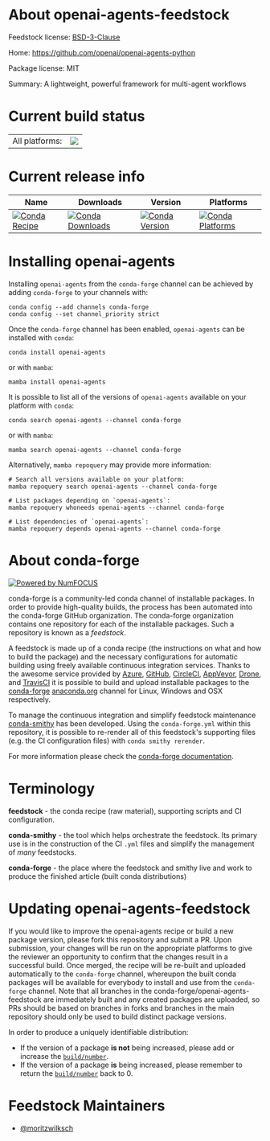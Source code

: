 About openai-agents-feedstock
=============================

Feedstock license: [BSD-3-Clause](https://github.com/conda-forge/openai-agents-feedstock/blob/main/LICENSE.txt)

Home: https://github.com/openai/openai-agents-python

Package license: MIT

Summary: A lightweight, powerful framework for multi-agent workflows

Current build status
====================


<table><tr><td>All platforms:</td>
    <td>
      <a href="https://dev.azure.com/conda-forge/feedstock-builds/_build/latest?definitionId=25057&branchName=main">
        <img src="https://dev.azure.com/conda-forge/feedstock-builds/_apis/build/status/openai-agents-feedstock?branchName=main">
      </a>
    </td>
  </tr>
</table>

Current release info
====================

| Name | Downloads | Version | Platforms |
| --- | --- | --- | --- |
| [![Conda Recipe](https://img.shields.io/badge/recipe-openai--agents-green.svg)](https://anaconda.org/conda-forge/openai-agents) | [![Conda Downloads](https://img.shields.io/conda/dn/conda-forge/openai-agents.svg)](https://anaconda.org/conda-forge/openai-agents) | [![Conda Version](https://img.shields.io/conda/vn/conda-forge/openai-agents.svg)](https://anaconda.org/conda-forge/openai-agents) | [![Conda Platforms](https://img.shields.io/conda/pn/conda-forge/openai-agents.svg)](https://anaconda.org/conda-forge/openai-agents) |

Installing openai-agents
========================

Installing `openai-agents` from the `conda-forge` channel can be achieved by adding `conda-forge` to your channels with:

```
conda config --add channels conda-forge
conda config --set channel_priority strict
```

Once the `conda-forge` channel has been enabled, `openai-agents` can be installed with `conda`:

```
conda install openai-agents
```

or with `mamba`:

```
mamba install openai-agents
```

It is possible to list all of the versions of `openai-agents` available on your platform with `conda`:

```
conda search openai-agents --channel conda-forge
```

or with `mamba`:

```
mamba search openai-agents --channel conda-forge
```

Alternatively, `mamba repoquery` may provide more information:

```
# Search all versions available on your platform:
mamba repoquery search openai-agents --channel conda-forge

# List packages depending on `openai-agents`:
mamba repoquery whoneeds openai-agents --channel conda-forge

# List dependencies of `openai-agents`:
mamba repoquery depends openai-agents --channel conda-forge
```


About conda-forge
=================

[![Powered by
NumFOCUS](https://img.shields.io/badge/powered%20by-NumFOCUS-orange.svg?style=flat&colorA=E1523D&colorB=007D8A)](https://numfocus.org)

conda-forge is a community-led conda channel of installable packages.
In order to provide high-quality builds, the process has been automated into the
conda-forge GitHub organization. The conda-forge organization contains one repository
for each of the installable packages. Such a repository is known as a *feedstock*.

A feedstock is made up of a conda recipe (the instructions on what and how to build
the package) and the necessary configurations for automatic building using freely
available continuous integration services. Thanks to the awesome service provided by
[Azure](https://azure.microsoft.com/en-us/services/devops/), [GitHub](https://github.com/),
[CircleCI](https://circleci.com/), [AppVeyor](https://www.appveyor.com/),
[Drone](https://cloud.drone.io/welcome), and [TravisCI](https://travis-ci.com/)
it is possible to build and upload installable packages to the
[conda-forge](https://anaconda.org/conda-forge) [anaconda.org](https://anaconda.org/)
channel for Linux, Windows and OSX respectively.

To manage the continuous integration and simplify feedstock maintenance
[conda-smithy](https://github.com/conda-forge/conda-smithy) has been developed.
Using the ``conda-forge.yml`` within this repository, it is possible to re-render all of
this feedstock's supporting files (e.g. the CI configuration files) with ``conda smithy rerender``.

For more information please check the [conda-forge documentation](https://conda-forge.org/docs/).

Terminology
===========

**feedstock** - the conda recipe (raw material), supporting scripts and CI configuration.

**conda-smithy** - the tool which helps orchestrate the feedstock.
                   Its primary use is in the construction of the CI ``.yml`` files
                   and simplify the management of *many* feedstocks.

**conda-forge** - the place where the feedstock and smithy live and work to
                  produce the finished article (built conda distributions)


Updating openai-agents-feedstock
================================

If you would like to improve the openai-agents recipe or build a new
package version, please fork this repository and submit a PR. Upon submission,
your changes will be run on the appropriate platforms to give the reviewer an
opportunity to confirm that the changes result in a successful build. Once
merged, the recipe will be re-built and uploaded automatically to the
`conda-forge` channel, whereupon the built conda packages will be available for
everybody to install and use from the `conda-forge` channel.
Note that all branches in the conda-forge/openai-agents-feedstock are
immediately built and any created packages are uploaded, so PRs should be based
on branches in forks and branches in the main repository should only be used to
build distinct package versions.

In order to produce a uniquely identifiable distribution:
 * If the version of a package **is not** being increased, please add or increase
   the [``build/number``](https://docs.conda.io/projects/conda-build/en/latest/resources/define-metadata.html#build-number-and-string).
 * If the version of a package **is** being increased, please remember to return
   the [``build/number``](https://docs.conda.io/projects/conda-build/en/latest/resources/define-metadata.html#build-number-and-string)
   back to 0.

Feedstock Maintainers
=====================

* [@moritzwilksch](https://github.com/moritzwilksch/)

